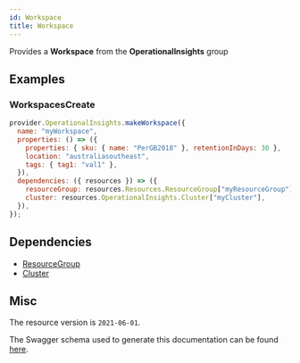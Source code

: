 ```yaml
---
id: Workspace
title: Workspace
---
```

Provides a **Workspace** from the **OperationalInsights** group
## Examples
### WorkspacesCreate
```js
provider.OperationalInsights.makeWorkspace({
  name: "myWorkspace",
  properties: () => ({
    properties: { sku: { name: "PerGB2018" }, retentionInDays: 30 },
    location: "australiasoutheast",
    tags: { tag1: "val1" },
  }),
  dependencies: ({ resources }) => ({
    resourceGroup: resources.Resources.ResourceGroup["myResourceGroup"],
    cluster: resources.OperationalInsights.Cluster["myCluster"],
  }),
});

```
## Dependencies
- [ResourceGroup](../Resources/ResourceGroup.md)
- [Cluster](../OperationalInsights/Cluster.md)
## Misc
The resource version is `2021-06-01`.

The Swagger schema used to generate this documentation can be found [here](https://github.com/Azure/azure-rest-api-specs/tree/main/specification/operationalinsights/resource-manager/Microsoft.OperationalInsights/stable/2021-06-01/Workspaces.json).
